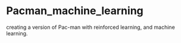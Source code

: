 # Pacman_machine_learning
creating a version of Pac-man with reinforced learning, and machine learning. 
